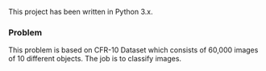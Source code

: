 This project has been written in Python 3.x.

### Problem
This problem is based on CFR-10 Dataset which consists of 60,000 images of 10 different objects. The job is to classify images. 
